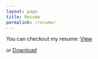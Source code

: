 ```yaml
---
layout: page
title: Resume
permalink: /resume/
---
```

You can checkout my resume:
<a href="https://docs.google.com/document/d/1L0a3Xl9dce-NdKlXzgMgFYEca7t5KKy9/edit?usp=sharing&ouid=117140657547031040165&rtpof=true&sd=true" target="_blank"> View </a>
<!--[View](https://docs.google.com/document/d/1L0a3Xl9dce-NdKlXzgMgFYEca7t5KKy9/edit?usp=sharing&ouid=117140657547031040165&rtpof=true&sd=true)-->
 or [Download](https://drive.google.com/uc?export=download&id=1L0a3Xl9dce-NdKlXzgMgFYEca7t5KKy9)
